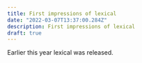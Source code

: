 ```yaml
---
title: First impressions of lexical
date: "2022-03-07T13:37:00.284Z"
description: First impressions of lexical
draft: true
---
```


Earlier this year lexical was released. 



